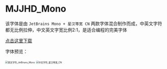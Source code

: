 # MJJHD_Mono

该字体是由 `JetBrains Mono + 星汉等宽 CN` 两款字体混合制作而成，中英文字符都无比例拉伸，中文英文字宽比例2:1，是适合编程的完美字体

[点击这里下载](https://github.com/MJDILI/MJJHD_Mono/raw/main/MJJHDMono-Regular.ttf)

字体预览：

<img src="https://github.com/MJDILI/MJJHD_Mono/blob/main/%E8%8B%B1%E6%96%87%E5%AD%97%E7%AC%A6_JetBrains_Mono.png?raw=true" alt="英文字符_JetBrians_Mono" style="zoom:50%;" />

<img src="https://github.com/MJDILI/MJJHD_Mono/blob/main/%E4%B8%AD%E6%96%87%E5%AD%97%E7%AC%A6_%E6%98%9F%E6%B1%89%E7%AD%89%E5%AE%BD_CN.png?raw=true" alt="中文字符_星汉等宽_CN" style="zoom:50%;" />

